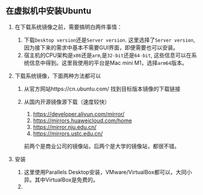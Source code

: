 在虚拟机中安装Ubuntu
---

1. 在下载系统镜像之前，需要搞明白两件事情：

   1. 下载`Desktop version`还是`Server version`. 这里选择了`Server version`, 因为接下来的需求中基本不需要GUI界面，即便需要也可以安装。
   2. 宿主机的CPU架构是`x86`还是`arm`,是`32-bit`还是`64-bit`, 这些信息可以在系统信息中得到。这里我使用的平台是Mac mini M1，选择`arm64`版本。

2. 下载系统镜像，下面两种方法都可以

   1. 从官方网站https://cn.ubuntu.com/ 找到目标版本镜像的下载链接

   2. 从国内开源镜像源下载（速度较快）

      1. https://developer.aliyun.com/mirror/
      2. https://mirrors.huaweicloud.com/home
      3. https://mirror.nju.edu.cn/
      4. https://mirrors.ustc.edu.cn/

      前两个是商业公司的镜像站，后两个是大学的镜像站，都很不错。

3. 安装

   1. 这里使用Parallels Desktop安装，VMware/VirtualBox都可以，大同小异。其中VirtualBox是免费的。
   2. 



